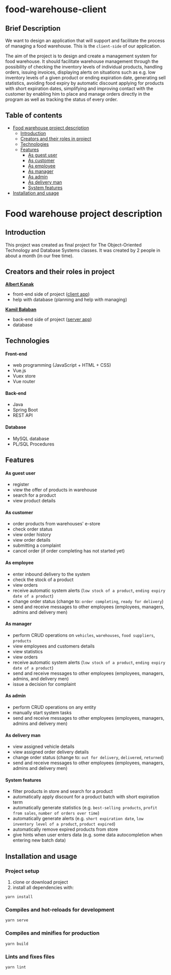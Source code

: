 # food-warehouse-client

## Brief Description

We want to design an application that will support and facilitate the process of managing a food warehouse.
This is the `client-side` of our application.

The aim of the project is to design and create a management system for
food warehouse. It should facilitate warehouse management
through the possibility of checking the inventory levels of individual products,
handling orders, issuing invoices, displaying alerts on situations such as e.g.  low inventory levels of a given product or ending expiration date, generating sell statistics, avoiding food expiry by automatic discount applying for products with short expiration dates,
simplifying and improving contact with the customer by enabling him to place and manage orders
directly in the program as well as tracking the status of every order.

## Table of contents

- [Food warehouse project description](#food-warehouse-project-description)
  - [Introduction](#introduction)
  - [Creators and their roles in project](#creators-and-their-roles-in-project)
  - [Technologies](#technologies)
  - [Features](#features)
      - [As guest user](#as-guest-user)
      - [As customer](#as-customer)
      - [As employee](#as-employee)
      - [As manager](#as-manager)
      - [As admin](#as-admin)
      - [As delivery man](#as-delivery-man)
      - [System features](#system-features)
- [Installation and usage](#installation-and-usage)
 


# Food warehouse project description

## Introduction

This project was created as final project for The Object-Oriented Technology and Database Systems classes. It was created by 2 people in about a month (in our free time).


## Creators and their roles in project

**[Albert Kanak](https://github.com/A640)**

- front-end side of project ([client app](https://github.com/A640/food-warehouse-client))
- help with database (planning and help with managing)

**[Kamil Bałaban](https://github.com/GieeFoR)**
- back-end side of project ([server app](https://github.com/A640/food-warehouse-server))
- database


## Technologies

#### Front-end

- web programming (JavaScript + HTML + CSS)
- Vue.js
- Vuex store
- Vue router

#### Back-end

- Java
- Spring Boot
- REST API

#### Database

- MySQL database
- PL/SQL Procedures


## Features

#### As guest user

- register
- view the offer of products in warehouse
- search for a product
- view product details

#### As customer

- order products from warehouses' e-store
- check order status
- view order history
- view order details
- submitting a complaint
- cancel order (if order completing has not started yet)

#### As employee

- enter inbound delivery to the system
- check the stock of a product
- view orders
- receive automatic system alerts (`low stock of a product`, `ending expiry date of a product`)
- change order status (change to: `order completing`, `ready for delivery`)
- send and receive messages to other employees (employees, managers, admins and delivery men)


#### As manager

- perform CRUD operations on `vehicles`, `warehouses`, `food suppliers`, `products`
- view employees and customers details
- view statistics
- view orders
- receive automatic system alerts (`low stock of a product`, `ending expiry date of a product`)
- send and receive messages to other employees (employees, managers, admins, and delivery men)
- issue a decision for complaint


#### As admin

- perform CRUD operations on any entity
- manually start system tasks
- send and receive messages to other employees (employees, managers, admins and delivery men)


#### As delivery man

- view assigned vehicle details
- view assigned order delivery details
- change order status (change to: `out for delivery`, `delivered`, `returned`)
- send and receive messages to other employees (employees, managers, admins and delivery men)

#### System features

- filter products in store and search for a product
- automatically apply discount for a product batch with short expiration term
- automatically generate statistics (e.g. `best-selling products`, `profit from sales`, `number of orders over time`)
- automatically generate alerts (e.g. `short expiration date`, `low inventory level of a product`, `product expired`)
- automatically remove expired products from store
- give hints when user enters data (e.g. some data autocompletion when entering new batch data)





## Installation and usage

### Project setup
1. clone or download project
2. install all dependencies with:
```
yarn install
```

### Compiles and hot-reloads for development
```
yarn serve
```

### Compiles and minifies for production
```
yarn build
```

### Lints and fixes files
```
yarn lint
```




